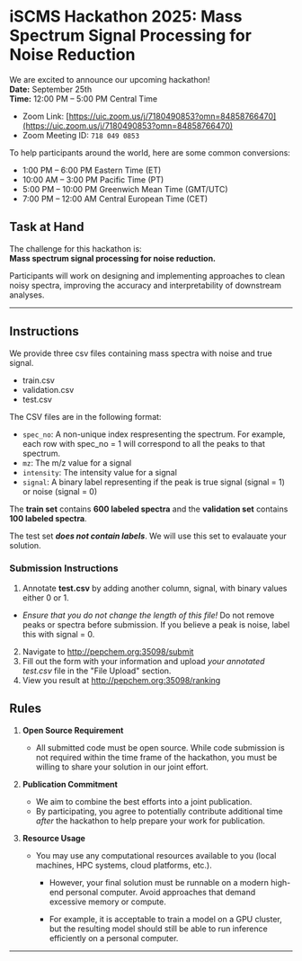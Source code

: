 # iSCMS Hackathon 2025: Mass Spectrum Signal Processing for Noise Reduction

We are excited to announce our upcoming hackathon!  
**Date:** September 25th  
**Time:** 12:00 PM – 5:00 PM Central Time  

- Zoom Link: [https://uic.zoom.us/j/7180490853?omn=84858766470](https://uic.zoom.us/j/7180490853?omn=84858766470)
- Zoom Meeting ID: `718 049 0853`

To help participants around the world, here are some common conversions:
- 1:00 PM – 6:00 PM Eastern Time (ET)  
- 10:00 AM – 3:00 PM Pacific Time (PT)  
- 5:00 PM – 10:00 PM Greenwich Mean Time (GMT/UTC)  
- 7:00 PM – 12:00 AM Central European Time (CET)  

## Task at Hand
The challenge for this hackathon is:  
**Mass spectrum signal processing for noise reduction.**  

Participants will work on designing and implementing approaches to clean noisy spectra, improving the accuracy and interpretability of downstream analyses.

---

## Instructions

We provide three csv files containing mass spectra with noise and true signal. 
- train.csv
- validation.csv
- test.csv

The CSV files are in the following format:
- `spec_no`: A non-unique index respresenting the spectrum. For example, each row with spec_no = 1 will correspond to all the peaks to that spectrum.
- `mz`: The m/z value for a signal
- `intensity`: The intensity value for a signal
- `signal`: A binary label representing if the peak is true signal (signal = 1) or noise (signal = 0)

The **train set** contains **600 labeled spectra** and the **validation set** contains **100 labeled spectra**.

The test set ***does not contain labels***. We will use this set to evalauate your solution.

### Submission Instructions
1. Annotate **test.csv** by adding another column, signal, with binary values either 0 or 1. 
- *Ensure that you do not change the length of this file!* Do not remove peaks or spectra before submission. If you believe a peak is noise, label this with signal = 0.
2. Navigate to http://pepchem.org:35098/submit
3. Fill out the form with your information and upload *your annotated test.csv* file in the "File Upload" section.
4. View you result at http://pepchem.org:35098/ranking

## Rules
1. **Open Source Requirement**  
   - All submitted code must be open source. While code submission is not required within the time frame of the hackathon, you must be willing to share your solution in our joint effort.

2. **Publication Commitment**  
   - We aim to combine the best efforts into a joint publication.  
   - By participating, you agree to potentially contribute additional time *after* the hackathon to help prepare your work for publication.  

3. **Resource Usage**  
   - You may use any computational resources available to you (local machines, HPC systems, cloud platforms, etc.).

      - However, your final solution must be runnable on a modern high-end personal computer. Avoid approaches that demand excessive memory or compute.

      - For example, it is acceptable to train a model on a GPU cluster, but the resulting model should still be able to run inference efficiently on a personal computer.

---
